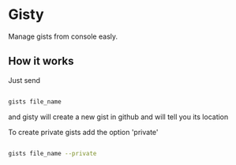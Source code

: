 Gisty
=====

Manage gists from console easly.

How it works
------------

Just send

```bash

gists file_name 

```

and gisty will create a new gist in github and will tell you its location

To create private gists add the option 'private'

```bash

gists file_name --private


